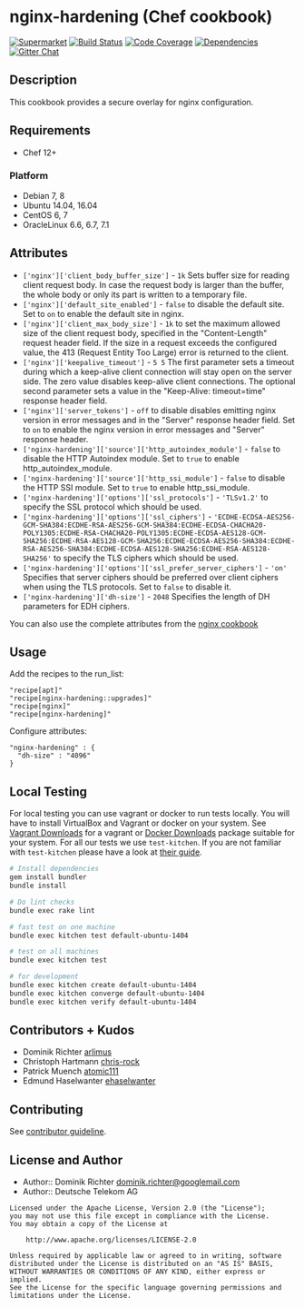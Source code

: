# nginx-hardening (Chef cookbook)

[![Supermarket](http://img.shields.io/cookbook/v/nginx-hardening.svg)][1] [![Build Status](http://img.shields.io/travis/dev-sec/chef-nginx-hardening.svg)][2] [![Code Coverage](http://img.shields.io/coveralls/dev-sec/chef-nginx-hardening.svg)][3] [![Dependencies](http://img.shields.io/gemnasium/dev-sec/chef-nginx-hardening.svg)][4] [![Gitter Chat](https://badges.gitter.im/Join%20Chat.svg)][5]

## Description

This cookbook provides a secure overlay for nginx configuration.

## Requirements

- Chef 12+

### Platform

- Debian 7, 8
- Ubuntu 14.04, 16.04
- CentOS 6, 7
- OracleLinux 6.6, 6.7, 7.1

## Attributes

- `['nginx']['client_body_buffer_size']` - `1k` Sets buffer size for reading client request body. In case the request body is larger than the buffer, the whole body or only its part is written to a temporary file.
- `['nginx']['default_site_enabled']` - `false` to disable the default site. Set to `on` to enable the default site in nginx.
- `['nginx']['client_max_body_size']` - `1k` to set the maximum allowed size of the client request body, specified in the "Content-Length" request header field. If the size in a request exceeds the configured value, the 413 (Request Entity Too Large) error is returned to the client.
- `['nginx']['keepalive_timeout']` - `5 5` The first parameter sets a timeout during which a keep-alive client connection will stay open on the server side. The zero value disables keep-alive client connections. The optional second parameter sets a value in the "Keep-Alive: timeout=time" response header field.
- `['nginx']['server_tokens']` - `off` to disable disables emitting nginx version in error messages and in the "Server" response header field. Set to `on` to enable the nginx version in error messages and "Server" response header.
- `['nginx-hardening']['source']['http_autoindex_module']` - `false` to disable the HTTP Autoindex module. Set to `true` to enable http_autoindex_module.
- `['nginx-hardening']['source']['http_ssi_module']` - `false` to disable the HTTP SSI module. Set to `true` to enable http_ssi_module.
- `['nginx-hardening']['options']['ssl_protocols']` - `'TLSv1.2'` to specify the SSL protocol which should be used.
- `['nginx-hardening']['options']['ssl_ciphers']` - `'ECDHE-ECDSA-AES256-GCM-SHA384:ECDHE-RSA-AES256-GCM-SHA384:ECDHE-ECDSA-CHACHA20-POLY1305:ECDHE-RSA-CHACHA20-POLY1305:ECDHE-ECDSA-AES128-GCM-SHA256:ECDHE-RSA-AES128-GCM-SHA256:ECDHE-ECDSA-AES256-SHA384:ECDHE-RSA-AES256-SHA384:ECDHE-ECDSA-AES128-SHA256:ECDHE-RSA-AES128-SHA256'` to specify the TLS ciphers which should be used.
- `['nginx-hardening']['options']['ssl_prefer_server_ciphers']` - `'on'` Specifies that server ciphers should be preferred over client ciphers when using the TLS protocols. Set to `false` to disable it.
- `['nginx-hardening']['dh-size']` - `2048` Specifies the length of DH parameters for EDH ciphers.

You can also use the complete attributes from the [nginx cookbook](https://supermarket.chef.io/cookbooks/nginx)

## Usage

Add the recipes to the run_list:

```
"recipe[apt]"
"recipe[nginx-hardening::upgrades]"
"recipe[nginx]"
"recipe[nginx-hardening]"
```

Configure attributes:

```
"nginx-hardening" : {
  "dh-size" : "4096"
}
```

## Local Testing

For local testing you can use vagrant or docker to run tests locally. You will have to install VirtualBox and Vagrant or docker on your system. See [Vagrant Downloads](http://downloads.vagrantup.com/) for a vagrant or [Docker Downloads](https://docs.docker.com/mac/) package suitable for your system. For all our tests we use `test-kitchen`. If you are not familiar with `test-kitchen` please have a look at [their guide](http://kitchen.ci/docs/getting-started).

```bash
# Install dependencies
gem install bundler
bundle install

# Do lint checks
bundle exec rake lint

# fast test on one machine
bundle exec kitchen test default-ubuntu-1404

# test on all machines
bundle exec kitchen test

# for development
bundle exec kitchen create default-ubuntu-1404
bundle exec kitchen converge default-ubuntu-1404
bundle exec kitchen verify default-ubuntu-1404
```

## Contributors + Kudos

- Dominik Richter [arlimus](https://github.com/arlimus)
- Christoph Hartmann [chris-rock](https://github.com/chris-rock)
- Patrick Muench [atomic111](https://github.com/atomic111)
- Edmund Haselwanter [ehaselwanter](https://github.com/ehaselwanter)

## Contributing

See [contributor guideline](CONTRIBUTING.md).

## License and Author

- Author:: Dominik Richter [dominik.richter@googlemail.com](mailto:dominik.richter@googlemail.com)
- Author:: Deutsche Telekom AG


```
Licensed under the Apache License, Version 2.0 (the "License");
you may not use this file except in compliance with the License.
You may obtain a copy of the License at

    http://www.apache.org/licenses/LICENSE-2.0

Unless required by applicable law or agreed to in writing, software
distributed under the License is distributed on an "AS IS" BASIS,
WITHOUT WARRANTIES OR CONDITIONS OF ANY KIND, either express or implied.
See the License for the specific language governing permissions and
limitations under the License.
```

[1]: https://supermarket.getchef.com/cookbooks/nginx-hardening
[2]: https://travis-ci.org/dev-sec/chef-nginx-hardening
[3]: https://coveralls.io/r/dev-sec/chef-nginx-hardening
[4]: https://gemnasium.com/dev-sec/chef-nginx-hardening
[5]: https://gitter.im/dev-sec/general

